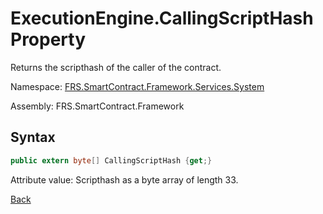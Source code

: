 # ExecutionEngine.CallingScriptHash Property

Returns the scripthash of the caller of the contract.

Namespace: [FRS.SmartContract.Framework.Services.System](../../System.md)

Assembly: FRS.SmartContract.Framework

## Syntax

```c#
public extern byte[] CallingScriptHash {get;}
```

Attribute value: Scripthash as a byte array of length 33.



[Back](../ExecutionEngine.md)
